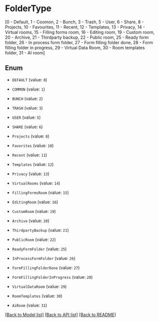 # FolderType

[0 - Default, 1 - Coomon, 2 - Bunch, 3 - Trash, 5 - User, 6 - Share, 8 - Projects, 10 - Favourites, 11 - Recent, 12 - Templates, 13 - Privacy, 14 - Virtual rooms, 15 - Filling forms room, 16 - Editing room, 19 - Custom room, 20 - Archive, 21 - Thirdparty backup, 22 - Public room, 25 - Ready form folder, 26 - In process form folder, 27 - Form filling folder done, 28 - Form filling folder in progress, 29 - Virtual Data Room, 30 - Room templates folder, 31 - AI room]

## Enum

* `DEFAULT` (value: `0`)

* `COMMON` (value: `1`)

* `BUNCH` (value: `2`)

* `TRASH` (value: `3`)

* `USER` (value: `5`)

* `SHARE` (value: `6`)

* `Projects` (value: `8`)

* `Favorites` (value: `10`)

* `Recent` (value: `11`)

* `Templates` (value: `12`)

* `Privacy` (value: `13`)

* `VirtualRooms` (value: `14`)

* `FillingFormsRoom` (value: `15`)

* `EditingRoom` (value: `16`)

* `CustomRoom` (value: `19`)

* `Archive` (value: `20`)

* `ThirdpartyBackup` (value: `21`)

* `PublicRoom` (value: `22`)

* `ReadyFormFolder` (value: `25`)

* `InProcessFormFolder` (value: `26`)

* `FormFillingFolderDone` (value: `27`)

* `FormFillingFolderInProgress` (value: `28`)

* `VirtualDataRoom` (value: `29`)

* `RoomTemplates` (value: `30`)

* `AiRoom` (value: `31`)

[[Back to Model list]](../README.md#documentation-for-models) [[Back to API list]](../README.md#documentation-for-api-endpoints) [[Back to README]](../README.md)

